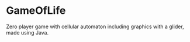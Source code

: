 # GameOfLife
Zero player game with cellular automaton including graphics with a glider, made using Java.
